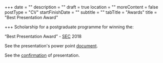 +++
date = ""
description = ""
draft = true
location = ""
moreContent = false
postType = "CV"
startFinishDate = ""
subtitle = ""
tabTitle = "Awards"
title = "Best Presentation Award"

+++
Scholarship for a postgraduate programme for winning the:

“Best Presentation Award” - [SEC](http://www.sec.edu.gr/about.html) 2018

See the presentation's power point <a href="https://drive.google.com/file/d/1kFCSznr7derE58kpt6nnSdgq_iAiQdxf/view?usp=sharing" target="_blank">document</a>.

See the <a href="https://drive.google.com/file/d/1ByGIuVdf3Hi4gjDN5mp2ZXFxmrwr2LXO/view?usp=sharing" target="_blank">confirmation</a> of presentation.